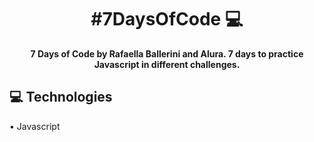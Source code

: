 <h1 align="center" style="font-weight: bold;">#7DaysOfCode 💻</h1>

<p align="center">
    <b>7 Days of Code by Rafaella Ballerini and Alura. </b>
    <b>7 days to practice Javascript in different challenges.</b>
</p>

<h2 id="technologies">💻 Technologies</h2>

• Javascript
